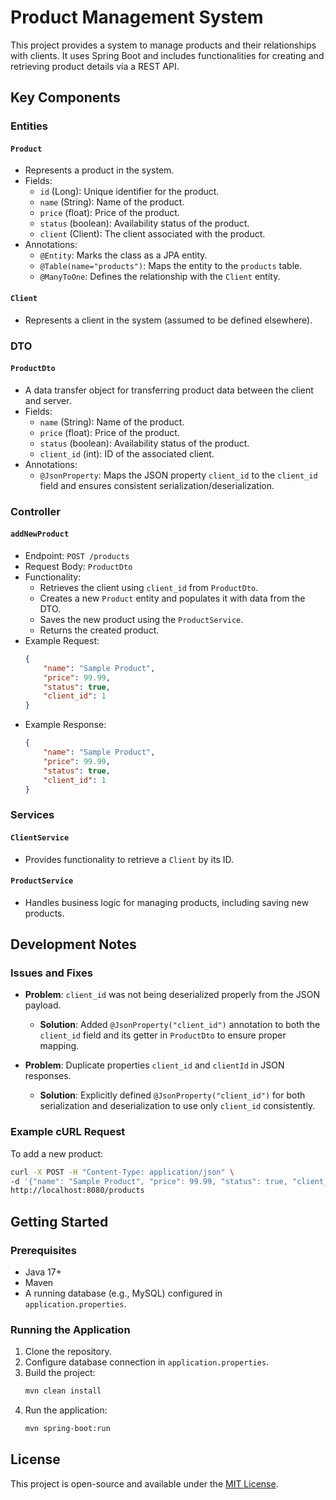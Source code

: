 # Product Management System

This project provides a system to manage products and their relationships with clients. It uses Spring Boot and includes functionalities for creating and retrieving product details via a REST API.

## Key Components

### Entities

#### `Product`
- Represents a product in the system.
- Fields:
  - `id` (Long): Unique identifier for the product.
  - `name` (String): Name of the product.
  - `price` (float): Price of the product.
  - `status` (boolean): Availability status of the product.
  - `client` (Client): The client associated with the product.
- Annotations:
  - `@Entity`: Marks the class as a JPA entity.
  - `@Table(name="products")`: Maps the entity to the `products` table.
  - `@ManyToOne`: Defines the relationship with the `Client` entity.

#### `Client`
- Represents a client in the system (assumed to be defined elsewhere).

### DTO

#### `ProductDto`
- A data transfer object for transferring product data between the client and server.
- Fields:
  - `name` (String): Name of the product.
  - `price` (float): Price of the product.
  - `status` (boolean): Availability status of the product.
  - `client_id` (int): ID of the associated client.
- Annotations:
  - `@JsonProperty`: Maps the JSON property `client_id` to the `client_id` field and ensures consistent serialization/deserialization.

### Controller

#### `addNewProduct`
- Endpoint: `POST /products`
- Request Body: `ProductDto`
- Functionality:
  - Retrieves the client using `client_id` from `ProductDto`.
  - Creates a new `Product` entity and populates it with data from the DTO.
  - Saves the new product using the `ProductService`.
  - Returns the created product.
- Example Request:
  ```json
  {
      "name": "Sample Product",
      "price": 99.99,
      "status": true,
      "client_id": 1
  }
  ```
- Example Response:
  ```json
  {
      "name": "Sample Product",
      "price": 99.99,
      "status": true,
      "client_id": 1
  }
  ```

### Services

#### `ClientService`
- Provides functionality to retrieve a `Client` by its ID.

#### `ProductService`
- Handles business logic for managing products, including saving new products.

## Development Notes

### Issues and Fixes
- **Problem**: `client_id` was not being deserialized properly from the JSON payload.
  - **Solution**: Added `@JsonProperty("client_id")` annotation to both the `client_id` field and its getter in `ProductDto` to ensure proper mapping.

- **Problem**: Duplicate properties `client_id` and `clientId` in JSON responses.
  - **Solution**: Explicitly defined `@JsonProperty("client_id")` for both serialization and deserialization to use only `client_id` consistently.

### Example cURL Request
To add a new product:
```bash
curl -X POST -H "Content-Type: application/json" \
-d '{"name": "Sample Product", "price": 99.99, "status": true, "client_id": 1}' \
http://localhost:8080/products
```

## Getting Started

### Prerequisites
- Java 17+
- Maven
- A running database (e.g., MySQL) configured in `application.properties`.

### Running the Application
1. Clone the repository.
2. Configure database connection in `application.properties`.
3. Build the project:
   ```bash
   mvn clean install
   ```
4. Run the application:
   ```bash
   mvn spring-boot:run
   ```

## License
This project is open-source and available under the [MIT License](LICENSE).

